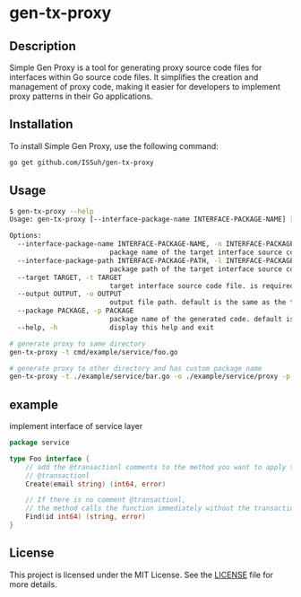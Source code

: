 # gen-tx-proxy

## Description
Simple Gen Proxy is a tool for generating proxy source code files for interfaces within Go source code files. It simplifies the creation and management of proxy code, making it easier for developers to implement proxy patterns in their Go applications.

## Installation
To install Simple Gen Proxy, use the following command:

```bash
go get github.com/ISSuh/gen-tx-proxy
```

## Usage
```bash
$ gen-tx-proxy --help
Usage: gen-tx-proxy [--interface-package-name INTERFACE-PACKAGE-NAME] [--interface-package-path INTERFACE-PACKAGE-PATH] --target TARGET [--output OUTPUT] [--package PACKAGE]

Options:
  --interface-package-name INTERFACE-PACKAGE-NAME, -n INTERFACE-PACKAGE-NAME
                         package name of the target interface source code file
  --interface-package-path INTERFACE-PACKAGE-PATH, -l INTERFACE-PACKAGE-PATH
                         package path of the target interface source code file
  --target TARGET, -t TARGET
                         target interface source code file. is required
  --output OUTPUT, -o OUTPUT
                         output file path. default is the same as the target interface source code file
  --package PACKAGE, -p PACKAGE
                         package name of the generated code. default is the same as the target interface source code file
  --help, -h             display this help and exit
```


```bash
# generate proxy to same directory
gen-tx-proxy -t cmd/example/service/foo.go

# generate proxy to other directory and has custom package name
gen-tx-proxy -t ./example/service/bar.go -o ./example/service/proxy -p proxy -n service -l github.com/ISSuh/simple-gen-proxy/example/service
```

## example

implement interface of service layer

```go
package service

type Foo interface {
    // add the @transactionl comments to the method you want to apply the transaction
    // @transactionl
    Create(email string) (int64, error)

    // If there is no comment @transactionl,
    // the method calls the function immediately without the transaction being applied
    Find(id int64) (string, error)
}
```



## License
This project is licensed under the MIT License. See the [LICENSE](LICENSE) file for more details.